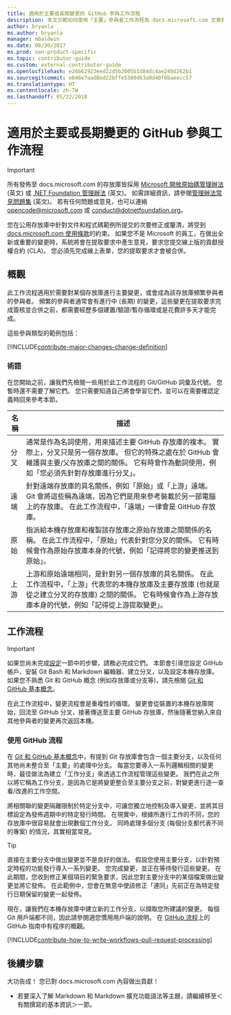 ```yaml
---
title: 適用於主要或長期變更的 GitHub 參與工作流程
description: 本文示範如何使用「主要」參與者工作流程為 docs.microsoft.com 文章做出貢獻。
author: bryanla
ms.author: bryanla
manager: mbaldwin
ms.date: 08/30/2017
ms.prod: non-product-specific
ms.topic: contributor-guide
ms.custom: external-contributor-guide
ms.openlocfilehash: e26b62923eed22d5b2005b1d84dc4ae240d262b1
ms.sourcegitcommit: e046e7aad8ed22bffe5380d63a9d40f0baeecc57
ms.translationtype: HT
ms.contentlocale: zh-TW
ms.lasthandoff: 05/22/2018
---
```

# <a name="github-contribution-workflow-for-major-or-long-running-changes"></a>適用於主要或長期變更的 GitHub 參與工作流程

> [!IMPORTANT]
> 所有發佈至 docs.microsoft.com 的存放庫皆採用 [Microsoft 開放原始碼管理辦法](https://opensource.microsoft.com/codeofconduct/) \(英文\) 或 [.NET Foundation 管理辦法](https://dotnetfoundation.org/code-of-conduct) \(英文\)。 如需詳細資訊，請參閱[管理辦法常見問題集](https://opensource.microsoft.com/codeofconduct/faq/) \(英文\)。 若有任何問題或意見，也可以連絡 [opencode@microsoft.com](mailto:opencode@microsoft.com) 或 [conduct@dotnetfoundation.org](mailto:conduct@dotnetfoundation.org)。<br>
>
> 您在公用存放庫中針對文件和程式碼範例所提交的次要修正或釐清，將受到 [docs.microsoft.com 使用條款](https://docs.microsoft.com/legal/termsofuse)的約束。 如果您不是 Microsoft 的員工，在做出全新或重要的變更時，系統將會在提取要求中產生意見，要求您提交線上版的貢獻授權合約 (CLA)。 您必須先完成線上表單，您的提取要求才會被合併。

## <a name="overview"></a>概觀

此工作流程適用於需要對某個存放庫進行主要變更，或會成為該存放庫頻繁參與者的參與者。 頻繁的參與者通常會有進行中 (長期) 的變更，這些變更在提取要求完成簽核並合併之前，都需要經歷多個建置/驗證/暫存循環或是花費許多天才能完成。

這些參與類型的範例包括：

[!INCLUDE[contribute-major-changes-change-definition](includes/contribute-how-to-write-workflows-major-change-definition.md)]

### <a name="terminology"></a>術語

在您開始之前，讓我們先檢閱一些用於此工作流程的 Git/GitHub 詞彙及代號。 您暫時還不需要了解它們。 您只需要知道自己將會學習它們，並可以在需要確認定義時回來參考本節。

| 名稱 | 描述 |
|-----------|-------------|
|分叉|通常是作為名詞使用，用來描述主要 GitHub 存放庫的複本。 實際上，分叉只是另一個存放庫。 但它的特殊之處在於 GitHub 會維護與主要/父存放庫之間的關係。 它有時會作為動詞使用，例如「您必須先針對存放庫進行分叉」。|
|遠端|針對遠端存放庫的具名關係，例如「原始」或「上游」遠端。 Git 會將這些稱為遠端，因為它們是用來參考裝載於另一部電腦上的存放庫。 在此工作流程中，「遠端」一律會是 GitHub 存放庫。|
|原始|指派給本機存放庫和複製該存放庫之原始存放庫之間關係的名稱。 在此工作流程中，「原始」代表針對您分叉的關係。 它有時候會作為原始存放庫本身的代號，例如「記得將您的變更推送到原始」。|
|上游|上游和原始遠端相同，是針對另一個存放庫的具名關係。 在此工作流程中，「上游」代表您的本機存放庫及主要存放庫 (也就是從之建立分叉的存放庫) 之間的關係。 它有時候會作為上游存放庫本身的代號，例如「記得從上游提取變更」。|

## <a name="workflow"></a>工作流程

>[!IMPORTANT]
> 如果您尚未完成[設定](get-started-setup-github.md)一節中的步驟，請務必完成它們。 本節會引導您設定 GitHub 帳戶、安裝 Git Bash 和 Markdown 編輯器、建立分叉，以及設定本機存放庫。 如果您不熟悉 Git 和 GitHub 概念 (例如存放庫或分支等)，請先檢閱 [Git 和 GitHub 基本概念](git-github-fundamentals.md)。

在此工作流程中，變更流程會是重複性的循環。 變更會從裝置的本機存放庫開始，回流至 GitHub 分叉，接著傳送至主要 GitHub 存放庫，然後隨著您納入來自其他參與者的變更再次返回本機。

### <a name="use-github-flow"></a>使用 GitHub 流程

在 [Git 和 GitHub 基本概念](git-github-fundamentals.md#git)中，有提到 Git 存放庫會包含一個主要分支，以及任何其他尚未整合至「主要」的處理中分支。 每當您要導入一系列邏輯相關的變更時，最佳做法為建立「工作分支」來透過工作流程管理這些變更。 我們在此之所以將它稱為工作分支，是因為它是將變更整合至主要分支之前，對變更進行逐一查看/改進的工作空間。

將相關聯的變更隔離限制於特定分支中，可讓您獨立地控制及導入變更，並將其目標設定為發佈週期中的特定發行時間。 在現實中，根據所進行工作的不同，您的存放庫中很容易就會出現數個工作分支。 同時處理多個分支 (每個分支都代表不同的專案) 的情況，其實相當常見。

>[!TIP]
>直接在主要分支中做出變更並不是良好的做法。 假設您使用主要分支，以針對預定時程的功能發行導入一系列變更。 您完成變更，並正在等待發行這些變更。 在此期間，您收到修正某個項目的緊急要求，因此您對主要分支中的某個檔案做出變更並將它發佈。 在此範例中，您會在無意中使該修正「連同」先前正在為特定發行日期保留的變更一起發佈。

現在，讓我們在本機存放庫中建立新的工作分支，以擷取您所建議的變更。 每個 Git 用戶端都不同，因此請參閱適您慣用用戶端的說明。 在 [GitHub 流程](https://guides.github.com/introduction/flow/)上的 GitHub 指南中有程序的概觀。

[!INCLUDE[contribute-how-to-write-workflows-pull-request-processing](includes/contribute-how-to-write-workflows-pull-request-processing.md)]

## <a name="next-steps"></a>後續步驟

大功告成！ 您已對 docs.microsoft.com 內容做出貢獻！

- 若要深入了解 Markdown 和 Markdown 擴充功能語法等主題，請繼續移至＜有關撰寫的基本資訊＞一節。
